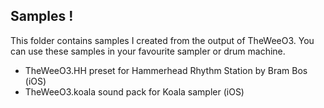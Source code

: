 ## Samples !
This folder contains samples I created from the output of TheWeeO3. You can use these samples in your favourite sampler or drum machine.
- TheWeeO3.HH preset for Hammerhead Rhythm Station by Bram Bos (iOS)
- TheWeeO3.koala sound pack for Koala sampler (iOS)
